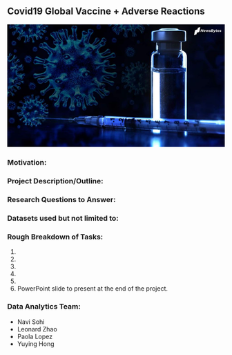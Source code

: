 ## Covid19 Global Vaccine + Adverse Reactions

![COVID-Vaccine](Images/Images3.jpg)

### Motivation:

### Project Description/Outline:


### Research Questions to Answer:


### Datasets used but not limited to:

### Rough Breakdown of Tasks:
1. 
2. 
3. 
4. 
5. 
6. PowerPoint slide to present at the end of the project.

### Data Analytics Team:
* Navi Sohi
* Leonard Zhao
* Paola Lopez
* Yuying Hong
